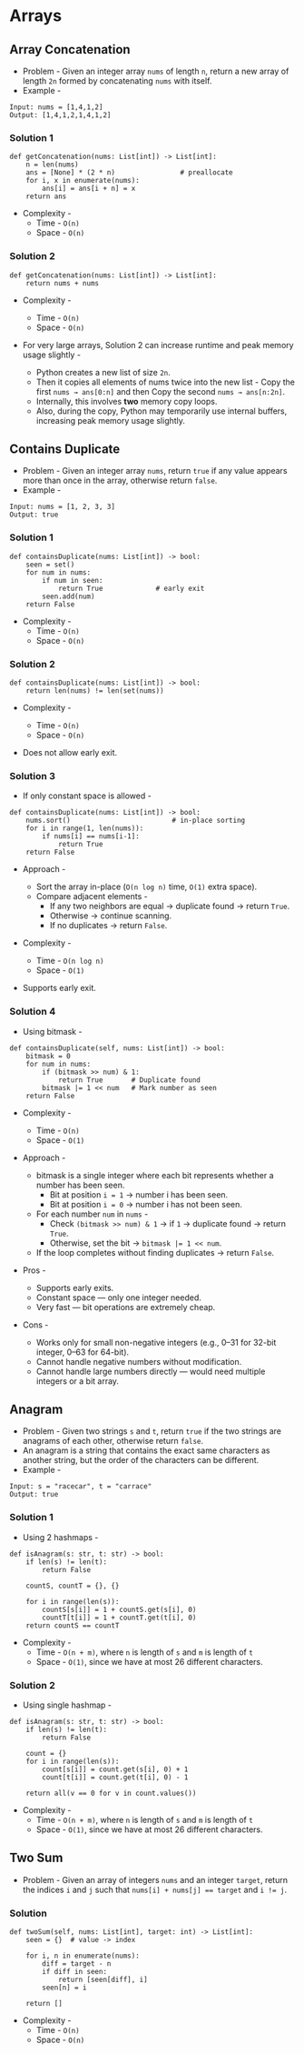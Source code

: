 # Arrays

## Array Concatenation

- Problem - Given an integer array `nums` of length `n`, return a new array of length `2n` formed by concatenating `nums` with itself.
- Example - 
```
Input: nums = [1,4,1,2]
Output: [1,4,1,2,1,4,1,2]
```

### Solution 1
```
def getConcatenation(nums: List[int]) -> List[int]:
    n = len(nums)
    ans = [None] * (2 * n)                # preallocate
    for i, x in enumerate(nums):
        ans[i] = ans[i + n] = x
    return ans
```

- Complexity -
    - Time - `O(n)`
    - Space - `O(n)`

### Solution 2
```
def getConcatenation(nums: List[int]) -> List[int]:
    return nums + nums
```

- Complexity -
    - Time - `O(n)`
    - Space - `O(n)`

- For very large arrays, Solution 2 can increase runtime and peak memory usage slightly -
    - Python creates a new list of size `2n`.
    - Then it copies all elements of nums twice into the new list - Copy the first `nums → ans[0:n]` and then Copy the second `nums → ans[n:2n]`.
    - Internally, this involves __two__ memory copy loops.
    - Also, during the copy, Python may temporarily use internal buffers, increasing peak memory usage slightly.


## Contains Duplicate

- Problem - Given an integer array `nums`, return `true` if any value appears more than once in the array, otherwise return `false`.
- Example -
```
Input: nums = [1, 2, 3, 3]
Output: true
```

### Solution 1
```
def containsDuplicate(nums: List[int]) -> bool:
    seen = set()
    for num in nums:
        if num in seen:
            return True             # early exit
        seen.add(num)
    return False
```

- Complexity -
    - Time - `O(n)`
    - Space - `O(n)`

### Solution 2
```
def containsDuplicate(nums: List[int]) -> bool:
    return len(nums) != len(set(nums))
```

- Complexity -
    - Time - `O(n)`
    - Space - `O(n)`

- Does not allow early exit.

### Solution 3
- If only constant space is allowed -
```
def containsDuplicate(nums: List[int]) -> bool:
    nums.sort()                         # in-place sorting
    for i in range(1, len(nums)):
        if nums[i] == nums[i-1]:
            return True
    return False
```

- Approach -
    - Sort the array in-place (`O(n log n)` time, `O(1)` extra space).
    - Compare adjacent elements -
        - If any two neighbors are equal → duplicate found → return `True`.
        - Otherwise → continue scanning.
        - If no duplicates → return `False`.

- Complexity -
    - Time - `O(n log n)`
    - Space - `O(1)`

- Supports early exit.

### Solution 4
- Using bitmask -
```
def containsDuplicate(self, nums: List[int]) -> bool:
    bitmask = 0
    for num in nums:
        if (bitmask >> num) & 1:
            return True       # Duplicate found
        bitmask |= 1 << num   # Mark number as seen
    return False
```

- Complexity -
    - Time - `O(n)`
    - Space - `O(1)`

- Approach -
    - bitmask is a single integer where each bit represents whether a number has been seen.
        - Bit at position `i = 1` → number i has been seen.
        - Bit at position `i = 0` → number i has not been seen.
    - For each number `num` in `nums` -
        - Check `(bitmask >> num) & 1` → if `1` → duplicate found → return `True`.
        - Otherwise, set the bit → `bitmask |= 1 << num`.
    - If the loop completes without finding duplicates → return `False`.

- Pros -
    - Supports early exits.
    - Constant space — only one integer needed.
    - Very fast — bit operations are extremely cheap.

- Cons -
    - Works only for small non-negative integers (e.g., 0–31 for 32-bit integer, 0–63 for 64-bit).
    - Cannot handle negative numbers without modification.
    - Cannot handle large numbers directly — would need multiple integers or a bit array.

## Anagram

- Problem - Given two strings `s` and `t`, return `true` if the two strings are anagrams of each other, otherwise return `false`.
- An anagram is a string that contains the exact same characters as another string, but the order of the characters can be different.
- Example -
```
Input: s = "racecar", t = "carrace"
Output: true
```

### Solution 1

- Using 2 hashmaps -
```
def isAnagram(s: str, t: str) -> bool:
    if len(s) != len(t):
        return False

    countS, countT = {}, {}

    for i in range(len(s)):
        countS[s[i]] = 1 + countS.get(s[i], 0)
        countT[t[i]] = 1 + countT.get(t[i], 0)
    return countS == countT
```

- Complexity -
    - Time - `O(n + m)`, where `n` is length of `s` and `m` is length of `t`
    - Space - `O(1)`, since we have at most 26 different characters.

### Solution 2

- Using single hashmap -
```
def isAnagram(s: str, t: str) -> bool:
    if len(s) != len(t):
        return False

    count = {}
    for i in range(len(s)):
        count[s[i]] = count.get(s[i], 0) + 1
        count[t[i]] = count.get(t[i], 0) - 1

    return all(v == 0 for v in count.values())
```

- Complexity -
    - Time - `O(n + m)`, where `n` is length of `s` and `m` is length of `t`
    - Space - `O(1)`, since we have at most 26 different characters.

## Two Sum

- Problem - Given an array of integers `nums` and an integer `target`, return the indices `i` and `j` such that `nums[i] + nums[j] == target` and `i != j`.

### Solution

```
def twoSum(self, nums: List[int], target: int) -> List[int]:
    seen = {}  # value -> index

    for i, n in enumerate(nums):
        diff = target - n
        if diff in seen:
            return [seen[diff], i]
        seen[n] = i

    return []
```

- Complexity - 
    - Time - `O(n)`
    - Space - `O(n)`